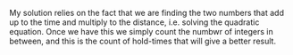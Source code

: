 My solution relies on the fact that we are finding the two numbers that add up to the time and multiply to the distance, i.e. solving the quadratic equation. Once we have this we simply count the numbwr of integers in between, and this is the count of hold-times that will give a better result.
